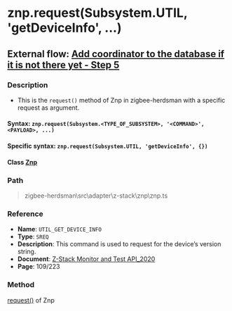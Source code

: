 # znp.request(Subsystem.UTIL, 'getDeviceInfo', ...)

## External flow: [Add coordinator to the database if it is not there yet - Step 5](5_3_4_8_add_coordinator_to_the_database_if_it_is_not_there_yet.md#step-5-znprequestsubsystemutil-getdeviceinfo)

### Description
- This is the `request()` method of Znp in zigbee-herdsman with a specific request as argument.

#### Syntax: `znp.request(Subsystem.<TYPE_OF_SUBSYSTEM>, '<COMMAND>', <PAYLOAD>, ...)`

#### Specific syntax: `znp.request(Subsystem.UTIL, 'getDeviceInfo', {})`

#### Class [Znp](...)

### Path
> zigbee-herdsman\src\adapter\z-stack\znp\znp.ts

### Reference
- **Name**: `UTIL_GET_DEVICE_INFO` 
- **Type**: `SREQ`
- **Description**: This command is used to request for the device’s version string.
- **Document**: [Z-Stack Monitor and Test API_2020](https://drive.google.com/file/d/1y9t4c9erLgI0HNlFCsCABP23IFJd_A_n/view?usp=sharing)
- **Page**: 109/223

### Method
[request()]() of Znp